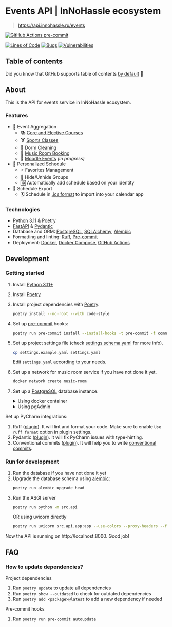 # Events API | InNoHassle ecosystem 

> https://api.innohassle.ru/events

[![GitHub Actions pre-commit](https://img.shields.io/github/actions/workflow/status/one-zero-eight/InNoHassle-Events/pre-commit.yaml?label=pre-commit)](https://github.com/one-zero-eight/InNoHassle-Events/actions)

[![Lines of Code](https://sonarcloud.io/api/project_badges/measure?project=one-zero-eight_InNoHassle-Events&metric=ncloc)](https://sonarcloud.io/summary/new_code?id=one-zero-eight_InNoHassle-Events)
[![Bugs](https://sonarcloud.io/api/project_badges/measure?project=one-zero-eight_InNoHassle-Events&metric=bugs)](https://sonarcloud.io/summary/new_code?id=one-zero-eight_InNoHassle-Events)
[![Vulnerabilities](https://sonarcloud.io/api/project_badges/measure?project=one-zero-eight_InNoHassle-Events&metric=vulnerabilities)](https://sonarcloud.io/summary/new_code?id=one-zero-eight_InNoHassle-Events)

## Table of contents

Did you know that GitHub supports table of
contents [by default](https://github.blog/changelog/2021-04-13-table-of-contents-support-in-markdown-files/) 🤔

## About

This is the API for events service in InNoHassle ecosystem.

### Features

-  📅 Event Aggregation
    - 📚 [Core and Elective Courses](https://eduwiki.innopolis.university/index.php/All:Schedule)
    - 🏋️ [Sports Classes](https://sport.innopolis.university)
    - 🧹 [Dorm Cleaning](https://hotel.innopolis.university/studentaccommodation/)
    - 🎵 [Music Room Booking](https://innohassle.ru/music-room)
    - 📖 [Moodle Events](https://moodle.innopolis.university/) _(in progress)_
- 🌟 Personalized Schedule
    - ⭐ Favorites Management
    - 👀 Hide/Unhide Groups
    - 🆔 Automatically add schedule based on your identity
- 🔄 Schedule Export
    - 🗓️ Schedule in [.ics format](https://icalendar.org/) to import into your calendar app

### Technologies

- [Python 3.11](https://www.python.org/downloads/release/python-3117/) & [Poetry](https://python-poetry.org/docs/)
- [FastAPI](https://fastapi.tiangolo.com/) & [Pydantic](https://docs.pydantic.dev/latest/)
- Database and ORM: [PostgreSQL](https://www.postgresql.org/), [SQLAlchemy](https://www.sqlalchemy.org/),
  [Alembic](https://alembic.sqlalchemy.org/en/latest/)
- Formatting and linting: [Ruff](https://docs.astral.sh/ruff/), [Pre-commit](https://pre-commit.com/)
- Deployment: [Docker](https://www.docker.com/), [Docker Compose](https://docs.docker.com/compose/),
  [GitHub Actions](https://github.com/features/actions)

## Development

### Getting started

1. Install [Python 3.11+](https://www.python.org/downloads/release/python-3117/)
2. Install [Poetry](https://python-poetry.org/docs/)
3. Install project dependencies with [Poetry](https://python-poetry.org/docs/cli/#options-2).
   ```bash
   poetry install --no-root --with code-style
   ```
4. Set up [pre-commit](https://pre-commit.com/) hooks:

   ```bash
   poetry run pre-commit install --install-hooks -t pre-commit -t commit-msg
   ```
5. Set up project settings file (check [settings.schema.yaml](settings.schema.yaml) for more info).
   ```bash
   cp settings.example.yaml settings.yaml
   ```
   Edit `settings.yaml` according to your needs.
6. Set up a network for music room service if you have not done it yet.
   ```bash
   docker network create music-room
   ```
7. Set up a [PostgreSQL](https://www.postgresql.org/) database instance.
   <details>
    <summary>Using docker container</summary>

    - Set up database settings for [docker-compose](https://docs.docker.com/compose/) container
      in `.env` file:х
      ```bash
      cp .env.example .env
      ```
    - Run the database instance:
      ```bash
      docker compose up -d db
      ```
    - Make sure to set up the actual database connection in `settings.yaml`, for example:
      ```yaml
      db_url: postgresql+asyncpg://postgres:postgres@localhost:5432/postgres
      ```

   </details>
   <details>
    <summary>Using pgAdmin</summary>

    - Connect to the PostgreSQL server using pgAdmin
    - Set up a new database in the server: `Edit > New Object > New database`
    - Use the database name in `settings.yaml` file, for example `innohassle-events`:
      ```yaml
      db_url: postgresql+asyncpg://postgres:your_password@localhost:5432/innohassle-events
      ```
   </details>

Set up PyCharm integrations:

1. Ruff ([plugin](https://plugins.jetbrains.com/plugin/20574-ruff)).
   It will lint and format your code. Make sure to enable `Use ruff format` option in plugin settings.
2. Pydantic ([plugin](https://plugins.jetbrains.com/plugin/12861-pydantic)). It will fix PyCharm issues with
   type-hinting.
3. Conventional commits ([plugin](https://plugins.jetbrains.com/plugin/13389-conventional-commit)). It will help you
   to write [conventional commits](https://www.conventionalcommits.org/en/v1.0.0/).

### Run for development

1. Run the database if you have not done it yet
2. Upgrade the database schema using [alembic](https://alembic.sqlalchemy.org/en/latest/):
   ```bash
   poetry run alembic upgrade head
   ```
3. Run the ASGI server
   ```bash
   poetry run python -m src.api
   ```
   OR using uvicorn directly
   ```bash
   poetry run uvicorn src.api.app:app --use-colors --proxy-headers --forwarded-allow-ips=*
   ```

Now the API is running on http://localhost:8000. Good job!

## FAQ

### How to update dependencies?

Project dependencies

1. Run `poetry update` to update all dependencies
2. Run `poetry show --outdated` to check for outdated dependencies
3. Run `poetry add <package>@latest` to add a new dependency if needed

Pre-commit hooks

1. Run `poetry run pre-commit autoupdate`
